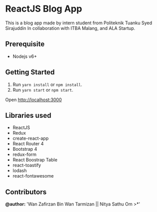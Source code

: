 # ReactJS Blog App

This is a blog app made by intern student from Politeknik Tuanku Syed Sirajuddin
In collaboration with ITBA Malang, and ALA Startup.

## Prerequisite
* Nodejs v6+

## Getting Started

1. Run `yarn install` or `npm install`.
2. Run `yarn start` or `npm start`.


Open [http://localhost:3000](http://localhost:3000)<br>


## Libraries used
* ReactJS
* Redux
* create-react-app
* React Router 4
* Bootstrap 4
* redux-form
* React Boostrap Table
* react-toastify
* lodash
* react-fontawesome

## Contributors  

**@author:** 'Wan Zafirzan Bin Wan Tarmizan || Nitya Sathu Om >*' 